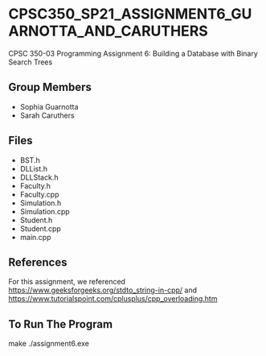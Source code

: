 # CPSC350_SP21_ASSIGNMENT6_GUARNOTTA_AND_CARUTHERS
  CPSC 350-03
  Programming Assignment 6: Building a Database with Binary Search Trees

## Group Members
- Sophia Guarnotta
- Sarah Caruthers

## Files
- BST.h
- DLList.h
- DLLStack.h
- Faculty.h
- Faculty.cpp
- Simulation.h
- Simulation.cpp
- Student.h
- Student.cpp
- main.cpp

## References
For this assignment, we referenced https://www.geeksforgeeks.org/stdto_string-in-cpp/ and https://www.tutorialspoint.com/cplusplus/cpp_overloading.htm

## To Run The Program
make
 ./assignment6.exe
